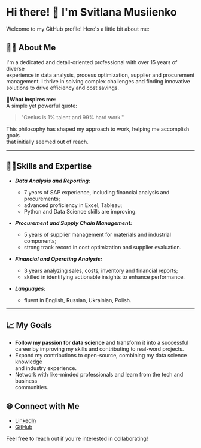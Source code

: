 # Hi there! 👋 I'm Svitlana Musiienko

Welcome to my GitHub profile! Here's a little bit about me:

## 👩‍🦰 About Me

I'm a dedicated and detail-oriented professional with over 15 years of diverse  
experience in data analysis, process optimization, supplier and procurement  
management. I thrive in solving complex challenges and finding innovative  
solutions to drive efficiency and cost savings.

💫**What inspires me:**  
A simple yet powerful quote:  
> "Genius is 1% talent and 99% hard work."

This philosophy has shaped my approach to work, helping me accomplish goals  
that initially seemed out of reach.

---

## 👩‍💻Skills and Expertise

- **_Data Analysis and Reporting:_**  
  - 7 years of SAP experience, including financial analysis and procurements;  
  - advanced proficiency in Excel, Tableau;  
  - Python and Data Science skills are improving.
  
- **_Procurement and Supply Chain Management:_**  
  - 5 years of supplier management for materials and industrial components;  
  - strong track record in cost optimization and supplier evaluation.
  
- **_Financial and Operating Analysis:_**  
  - 3 years analyzing sales, costs, inventory and financial reports;
  - skilled in identifying actionable insights to enhance performance.
  
- **_Languages:_**  
  - fluent in English, Russian, Ukrainian, Polish.

---

## 📈 My Goals

- **Follow my passion for data science** and transform it into a successful  
  career by improving my skills and contributing to real-word projects.  
- Expand my contributions to open-source, combining my data science knowledge  
  and industry experience.  
- Network with like-minded professionals and learn from the tech and business  
  communities.

## 🌐 Connect with Me

- [LinkedIn](https://www.linkedin.com/feed/)
- [GitHub](https://github.com/lanamusienko)

Feel free to reach out if you're interested in collaborating!
